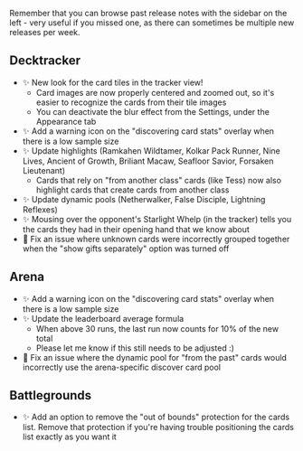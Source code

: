 Remember that you can browse past release notes with the sidebar on the left - very useful if you missed one, as there can sometimes be multiple new releases per week.

## Decktracker

-   ✨ New look for the card tiles in the tracker view!
    -   Card images are now properly centered and zoomed out, so it's easier to recognize the cards from their tile images
    -   You can deactivate the blur effect from the Settings, under the Appearance tab
-   ✨ Add a warning icon on the "discovering card stats" overlay when there is a low sample size
-   ✨ Update highlights (Ramkahen Wildtamer, Kolkar Pack Runner, Nine Lives, Ancient of Growth, Briliant Macaw, Seafloor Savior, Forsaken Lieutenant)
    -   Cards that rely on "from another class" cards (like Tess) now also highlight cards that create cards from another class
-   ✨ Update dynamic pools (Netherwalker, False Disciple, Lightning Reflexes)
-   ✨ Mousing over the opponent's Starlight Whelp (in the tracker) tells you the cards they had in their opening hand that we know about
-   🐞 Fix an issue where unknown cards were incorrectly grouped together when the "show gifts separately" option was turned off

## Arena

-   ✨ Add a warning icon on the "discovering card stats" overlay when there is a low sample size
-   ✨ Update the leaderboard average formula
    -   When above 30 runs, the last run now counts for 10% of the new total
    -   Please let me know if this still needs to be adjusted :)
-   🐞 Fix an issue where the dynamic pool for "from the past" cards would incorrectly use the arena-specific discover card pool

## Battlegrounds

-   ✨ Add an option to remove the "out of bounds" protection for the cards list. Remove that protection if you're having trouble positioning the cards list exactly as you want it
